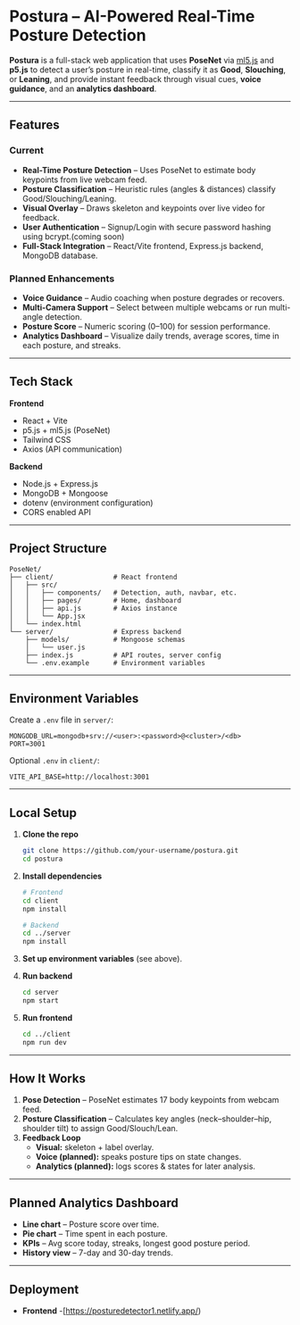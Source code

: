 # Postura – AI-Powered Real-Time Posture Detection

**Postura** is a full-stack web application that uses **PoseNet** via [ml5.js](https://ml5js.org/) and **p5.js** to detect a user’s posture in real-time, classify it as **Good**, **Slouching**, or **Leaning**, and provide instant feedback through visual cues, **voice guidance**, and an **analytics dashboard**.

---

## Features

### Current
- **Real-Time Posture Detection** – Uses PoseNet to estimate body keypoints from live webcam feed.
- **Posture Classification** – Heuristic rules (angles & distances) classify Good/Slouching/Leaning.
- **Visual Overlay** – Draws skeleton and keypoints over live video for feedback.
- **User Authentication** – Signup/Login with secure password hashing using bcrypt.(coming soon)
- **Full-Stack Integration** – React/Vite frontend, Express.js backend, MongoDB database.

###  Planned Enhancements
- **Voice Guidance** – Audio coaching when posture degrades or recovers.
- **Multi-Camera Support** – Select between multiple webcams or run multi-angle detection.
- **Posture Score** – Numeric scoring (0–100) for session performance.
- **Analytics Dashboard** – Visualize daily trends, average scores, time in each posture, and streaks.

---

##  Tech Stack

**Frontend**
- React + Vite
- p5.js + ml5.js (PoseNet)
- Tailwind CSS
- Axios (API communication)

**Backend**
- Node.js + Express.js
- MongoDB + Mongoose
- dotenv (environment configuration)
- CORS enabled API

---

##  Project Structure

```
PoseNet/
├── client/               # React frontend
│   ├── src/
│   │   ├── components/   # Detection, auth, navbar, etc.
│   │   ├── pages/        # Home, dashboard
│   │   ├── api.js        # Axios instance
│   │   └── App.jsx
│   └── index.html
└── server/               # Express backend
    ├── models/           # Mongoose schemas
    │   └── user.js
    ├── index.js          # API routes, server config
    └── .env.example      # Environment variables
```

---

##  Environment Variables

Create a `.env` file in `server/`:
```env
MONGODB_URL=mongodb+srv://<user>:<password>@<cluster>/<db>
PORT=3001
```

Optional `.env` in `client/`:
```env
VITE_API_BASE=http://localhost:3001
```

---

##  Local Setup

1. **Clone the repo**
   ```bash
   git clone https://github.com/your-username/postura.git
   cd postura
   ```

2. **Install dependencies**
   ```bash
   # Frontend
   cd client
   npm install

   # Backend
   cd ../server
   npm install
   ```

3. **Set up environment variables** (see above).

4. **Run backend**
   ```bash
   cd server
   npm start
   ```

5. **Run frontend**
   ```bash
   cd ../client
   npm run dev
   ```

---

##  How It Works

1. **Pose Detection** – PoseNet estimates 17 body keypoints from webcam feed.
2. **Posture Classification** – Calculates key angles (neck–shoulder–hip, shoulder tilt) to assign Good/Slouch/Lean.
3. **Feedback Loop**
   - **Visual:** skeleton + label overlay.
   - **Voice (planned):** speaks posture tips on state changes.
   - **Analytics (planned):** logs scores & states for later analysis.

---

## Planned Analytics Dashboard

- **Line chart** – Posture score over time.
- **Pie chart** – Time spent in each posture.
- **KPIs** – Avg score today, streaks, longest good posture period.
- **History view** – 7-day and 30-day trends.

---
## Deployment

 - **Frontend** -[https://posturedetector1.netlify.app/)









